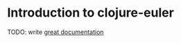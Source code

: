 # Introduction to clojure-euler

TODO: write [great documentation](http://jacobian.org/writing/what-to-write/)
